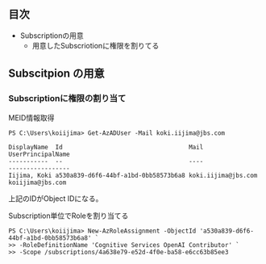 ## 目次

- Subscriptionの用意
    - 用意したSubscriotionに権限を割りてる


## Subscitpion の用意

### Subscriptionに権限の割り当て



MEID情報取得

```
PS C:\Users\koiijima> Get-AzADUser -Mail koki.iijima@jbs.com

DisplayName  Id                                   Mail                UserPrincipalName
-----------  --                                   ----                -----------------
Iijima, Koki a530a839-d6f6-44bf-a1bd-0bb58573b6a8 koki.iijima@jbs.com koiijima@jbs.com
```

上記のIDがObject IDになる。



Subscription単位でRoleを割り当てる

```
PS C:\Users\koiijima> New-AzRoleAssignment -ObjectId 'a530a839-d6f6-44bf-a1bd-0bb58573b6a8' `
>> -RoleDefinitionName 'Cognitive Services OpenAI Contributor' `
>> -Scope /subscriptions/4a638e79-e52d-4f0e-ba58-e6cc63b85ee3
```



